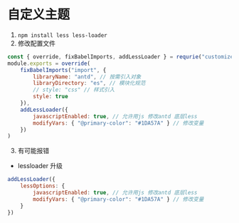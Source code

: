 # 自定义主题

1. `npm install less less-loader`
2. 修改配置文件

```js
const { override, fixBabelImports, addLessLoader } = requrie("customize-cra")
module.exports = override(
    fixBabelImports("import", {
        libraryName: "antd", // 按需引入对象
        libraryDirectory: "es", // 模块化规范
        // style: "css" // 样式引入
        style: true
    }),
    addLessLoader({
        javascriptEnabled: true, // 允许用js 修改antd 底层less
        modifyVars: { "@primary-color": "#1DA57A" } // 修改变量
    })
)
```

3. 有可能报错

-   lessloader 升级

```js
addLessLoader({
    lessOptions: {
        javascriptEnabled: true, // 允许用js 修改antd 底层less
        modifyVars: { "@primary-color": "#1DA57A" } // 修改变量
    }
})
```
